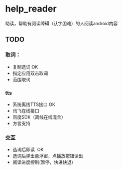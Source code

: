 # help_reader
助读，帮助有阅读障碍（认字困难）的人阅读android内容

## TODO
### 取词：
* 复制选词 OK
* 指定应用双击取词
* 范围取词

### tts
* 系统离线TTS接口 OK
* 讯飞在线接口
* 百度SDK（离线在线混合）
* 方言支持

### 交互
* 选词后即读  OK
* 选词后弹出悬浮窗，点播放按钮读出
* 阅读进度控制(暂停，快进快退)

